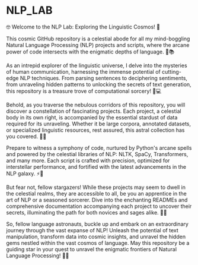 # NLP_LAB

🤓 Welcome to the NLP Lab: Exploring the Linguistic Cosmos! 🌌

This cosmic GitHub repository is a celestial abode for all my mind-boggling Natural Language Processing (NLP) projects and scripts, where the arcane power of code intersects with the enigmatic depths of language. 🚀📚

As an intrepid explorer of the linguistic universe, I delve into the mysteries of human communication, harnessing the immense potential of cutting-edge NLP techniques. From parsing sentences to deciphering sentiments, from unraveling hidden patterns to unlocking the secrets of text generation, this repository is a treasure trove of computational sorcery! 🔮💻

Behold, as you traverse the nebulous corridors of this repository, you will discover a constellation of fascinating projects. Each project, a celestial body in its own right, is accompanied by the essential stardust of data required for its unraveling. Whether it be large corpora, annotated datasets, or specialized linguistic resources, rest assured, this astral collection has you covered. 🌟📂

Prepare to witness a symphony of code, nurtured by Python's arcane spells and powered by the celestial libraries of NLP: NLTK, SpaCy, Transformers, and many more. Each script is crafted with precision, optimized for interstellar performance, and fortified with the latest advancements in the NLP galaxy. ⚡🐍

But fear not, fellow stargazers! While these projects may seem to dwell in the celestial realms, they are accessible to all, be you an apprentice in the art of NLP or a seasoned sorcerer. Dive into the enchanting READMEs and comprehensive documentation accompanying each project to uncover their secrets, illuminating the path for both novices and sages alike. 📖✨

So, fellow language astronauts, buckle up and embark on an extraordinary journey through the vast expanse of NLP! Unleash the potential of text manipulation, transform data into cosmic insights, and unravel the hidden gems nestled within the vast cosmos of language. May this repository be a guiding star in your quest to unravel the enigmatic frontiers of Natural Language Processing! 🌌🚀
